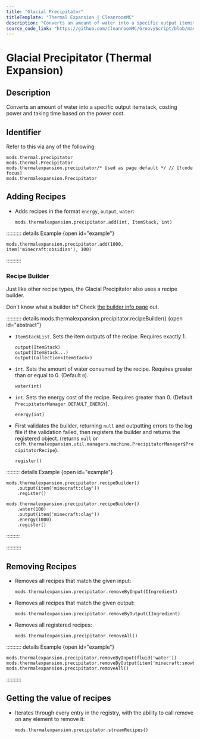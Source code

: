 ```yaml
---
title: "Glacial Precipitator"
titleTemplate: "Thermal Expansion | CleanroomMC"
description: "Converts an amount of water into a specific output itemstack, costing power and taking time based on the power cost."
source_code_link: "https://github.com/CleanroomMC/GroovyScript/blob/master/src/main/java/com/cleanroommc/groovyscript/compat/mods/thermalexpansion/machine/Precipitator.java"
---
```


# Glacial Precipitator (Thermal Expansion)

## Description

Converts an amount of water into a specific output itemstack, costing power and taking time based on the power cost.

## Identifier

Refer to this via any of the following:

```groovy:no-line-numbers {3}
mods.thermal.precipitator
mods.thermal.Precipitator
mods.thermalexpansion.precipitator/* Used as page default */ // [!code focus]
mods.thermalexpansion.Precipitator
```


## Adding Recipes

- Adds recipes in the format `energy`, `output`, `water`:

    ```groovy:no-line-numbers
    mods.thermalexpansion.precipitator.add(int, ItemStack, int)
    ```

:::::::::: details Example {open id="example"}
```groovy:no-line-numbers
mods.thermalexpansion.precipitator.add(1000, item('minecraft:obsidian'), 100)
```

::::::::::

### Recipe Builder

Just like other recipe types, the Glacial Precipitator also uses a recipe builder.

Don't know what a builder is? Check [the builder info page](../../introduction/builder.md) out.

:::::::::: details mods.thermalexpansion.precipitator.recipeBuilder() {open id="abstract"}
- `ItemStackList`. Sets the item outputs of the recipe. Requires exactly 1.

    ```groovy:no-line-numbers
    output(ItemStack)
    output(ItemStack...)
    output(Collection<ItemStack>)
    ```

- `int`. Sets the amount of water consumed by the recipe. Requires greater than or equal to 0. (Default `0`).

    ```groovy:no-line-numbers
    water(int)
    ```

- `int`. Sets the energy cost of the recipe. Requires greater than 0. (Default `PrecipitatorManager.DEFAULT_ENERGY`).

    ```groovy:no-line-numbers
    energy(int)
    ```

- First validates the builder, returning `null` and outputting errors to the log file if the validation failed, then registers the builder and returns the registered object. (returns `null` or `cofh.thermalexpansion.util.managers.machine.PrecipitatorManager$PrecipitatorRecipe`).

    ```groovy:no-line-numbers
    register()
    ```

::::::::: details Example {open id="example"}
```groovy:no-line-numbers
mods.thermalexpansion.precipitator.recipeBuilder()
    .output(item('minecraft:clay'))
    .register()

mods.thermalexpansion.precipitator.recipeBuilder()
    .water(100)
    .output(item('minecraft:clay'))
    .energy(1000)
    .register()
```

:::::::::

::::::::::

## Removing Recipes

- Removes all recipes that match the given input:

    ```groovy:no-line-numbers
    mods.thermalexpansion.precipitator.removeByInput(IIngredient)
    ```

- Removes all recipes that match the given output:

    ```groovy:no-line-numbers
    mods.thermalexpansion.precipitator.removeByOutput(IIngredient)
    ```

- Removes all registered recipes:

    ```groovy:no-line-numbers
    mods.thermalexpansion.precipitator.removeAll()
    ```

:::::::::: details Example {open id="example"}
```groovy:no-line-numbers
mods.thermalexpansion.precipitator.removeByInput(fluid('water'))
mods.thermalexpansion.precipitator.removeByOutput(item('minecraft:snowball'))
mods.thermalexpansion.precipitator.removeAll()
```

::::::::::

## Getting the value of recipes

- Iterates through every entry in the registry, with the ability to call remove on any element to remove it:

    ```groovy:no-line-numbers
    mods.thermalexpansion.precipitator.streamRecipes()
    ```
